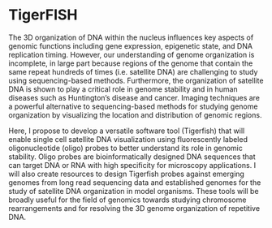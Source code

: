 # TigerFISH

The 3D organization of DNA within the nucleus influences key aspects of genomic functions including gene expression, epigenetic state, and DNA replication timing. However, our understanding of genome organization is incomplete, in large part because regions of the genome that contain the same repeat hundreds of times (i.e. satellite DNA) are challenging to study using sequencing-based methods. Furthermore, the organization of satellite DNA is shown to play a critical role in genome stability and in human diseases such as Huntington’s disease and cancer. Imaging techniques are a powerful alternative to sequencing-based methods for studying genome organization by visualizing the location and distribution of genomic regions. 

Here, I propose to develop a versatile software tool (Tigerfish) that will enable single cell satellite DNA visualization using fluorescently labeled oligonucleotide (oligo) probes to better understand its role in genomic stability. Oligo probes are bioinformatically designed DNA sequences that can target DNA or RNA with high specificity for microscopy applications. I will also create resources to design Tigerfish probes against emerging genomes from long read sequencing data and established genomes for the study of satellite DNA organization in model organisms. These tools will be broadly useful for the field of genomics towards studying chromosome rearrangements and for resolving the 3D genome organization of repetitive DNA.

